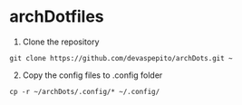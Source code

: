 # archDotfiles

1. Clone the repository

```
git clone https://github.com/devaspepito/archDots.git ~
```

2. Copy the config files to .config folder

```
cp -r ~/archDots/.config/* ~/.config/
```
